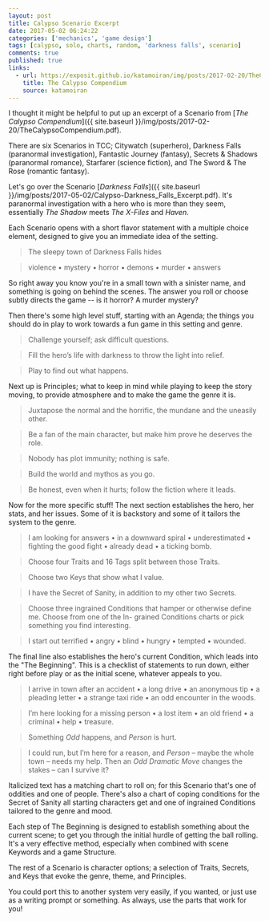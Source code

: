 ```yaml
---
layout: post
title: Calypso Scenario Excerpt
date: 2017-05-02 06:24:22
categories: ['mechanics', 'game design']
tags: [calypso, solo, charts, random, 'darkness falls', scenario]
comments: true
published: true
links:
  - url: https://exposit.github.io/katamoiran/img/posts/2017-02-20/TheCalypsoCompendium.pdf
    title: The Calypso Compendium
    source: katamoiran
---
```


I thought it might be helpful to put up an excerpt of a Scenario from [*The Calypso Compendium*]({{ site.baseurl }}/img/posts/2017-02-20/TheCalypsoCompendium.pdf).

There are six Scenarios in TCC; Citywatch (superhero), Darkness Falls (paranormal investigation), Fantastic Journey (fantasy), Secrets & Shadows (paranormal romance), Starfarer (science fiction), and The Sword & The Rose (romantic fantasy).

Let's go over the Scenario [*Darkness Falls*]({{ site.baseurl }}/img/posts/2017-05-02/Calypso-Darkness_Falls_Excerpt.pdf). It's paranormal investigation with a hero who is more than they seem, essentially *The Shadow* meets *The X-Files* and *Haven*.

<!--more-->

Each Scenario opens with a short flavor statement with a multiple choice element, designed to give you an immediate idea of the setting.

> The sleepy town of Darkness Falls hides

> violence • mystery • horror • demons • murder • answers

So right away you know you're in a small town with a sinister name, and something is going on behind the scenes. The answer you roll or choose subtly directs the game -- is it horror? A murder mystery?

Then there's some high level stuff, starting with an Agenda; the things you should do in play to work towards a fun game in this setting and genre.

> Challenge yourself; ask difficult questions.

> Fill the hero’s life with darkness to throw the light into relief.

> Play to find out what happens.

Next up is Principles; what to keep in mind while playing to keep the story moving, to provide atmosphere and to make the game the genre it is.

> Juxtapose the normal and the horrific, the mundane and the uneasily other.

> Be a fan of the main character, but make him prove he deserves the role.

> Nobody has plot immunity; nothing is safe.

> Build the world and mythos as you go.

> Be honest, even when it hurts; follow the fiction where it leads.

Now for the more specific stuff! The next section establishes the hero, her stats, and her issues. Some of it is backstory and some of it tailors the system to the genre.

> I am looking for answers • in a downward spiral • underestimated • fighting the good fight • already dead • a ticking bomb.

> Choose four Traits and 16 Tags split between those Traits.

> Choose two Keys that show what I value.

> I have the Secret of Sanity, in addition to my other two Secrets.

> Choose three ingrained Conditions that hamper or otherwise define me. Choose from one of the In- grained Conditions charts or pick something you find interesting.

> I start out terrified • angry • blind • hungry • tempted • wounded.

The final line also establishes the hero's current Condition, which leads into the "The Beginning". This is a checklist of statements to run down, either right before play or as the initial scene, whatever appeals to you.

> I arrive in town after an accident • a long drive • an anonymous tip • a pleading letter • a strange taxi ride • an odd encounter in the woods.

> I’m here looking for a missing person • a lost item • an old friend • a criminal • help • treasure.

> Something *Odd* happens, and *Person* is hurt.

> I could run, but I’m here for a reason, and *Person* – maybe the whole town – needs my help. Then an *Odd Dramatic Move* changes the stakes – can I survive it?

Italicized text has a matching chart to roll on; for this Scenario that's one of oddities and one of people. There's also a chart of coping conditions for the Secret of Sanity all starting characters get and one of ingrained Conditions tailored to the genre and mood.

Each step of The Beginning is designed to establish something about the current scene; to get you through the initial hurdle of getting the ball rolling. It's a very effective method, especially when combined with scene Keywords and a game Structure.

The rest of a Scenario is character options; a selection of Traits, Secrets, and Keys that evoke the genre, theme, and Principles.

You could port this to another system very easily, if you wanted, or just use as a writing prompt or something. As always, use the parts that work for you!
